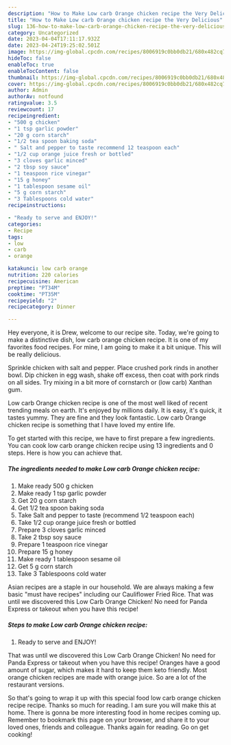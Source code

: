 ```yaml
---
description: "How to Make Low carb Orange chicken recipe the Very Delicious"
title: "How to Make Low carb Orange chicken recipe the Very Delicious"
slug: 136-how-to-make-low-carb-orange-chicken-recipe-the-very-delicious
category: Uncategorized
date: 2023-04-04T17:11:17.932Z
date: 2023-04-24T19:25:02.501Z
image: https://img-global.cpcdn.com/recipes/8006919c0bb0db21/680x482cq70/low-carb-orange-chicken-recipe-recipe-main-photo.jpg
hideToc: false
enableToc: true
enableTocContent: false
thumbnail: https://img-global.cpcdn.com/recipes/8006919c0bb0db21/680x482cq70/low-carb-orange-chicken-recipe-recipe-main-photo.jpg
cover: https://img-global.cpcdn.com/recipes/8006919c0bb0db21/680x482cq70/low-carb-orange-chicken-recipe-recipe-main-photo.jpg
author: Admin
authorAv: notfound
ratingvalue: 3.5
reviewcount: 17
recipeingredient:
- "500 g chicken"
- "1 tsp garlic powder"
- "20 g corn starch"
- "1/2 tea spoon baking soda"
- " Salt and pepper to taste recommend 12 teaspoon each"
- "1/2 cup orange juice fresh or bottled"
- "3 cloves garlic minced"
- "2 tbsp soy sauce"
- "1 teaspoon rice vinegar"
- "15 g honey"
- "1 tablespoon sesame oil"
- "5 g corn starch"
- "3 Tablespoons cold water"
recipeinstructions:

- "Ready to serve and ENJOY!"
categories:
- Recipe
tags:
- low
- carb
- orange

katakunci: low carb orange 
nutrition: 220 calories
recipecuisine: American
preptime: "PT34M"
cooktime: "PT35M"
recipeyield: "2"
recipecategory: Dinner

---
```



Hey everyone, it is Drew, welcome to our recipe site. Today, we're going to make a distinctive dish, low carb orange chicken recipe. It is one of my favorites food recipes. For mine, I am going to make it a bit unique. This will be really delicious.

Sprinkle chicken with salt and pepper. Place crushed pork rinds in another bowl. Dip chicken in egg wash, shake off excess, then coat with pork rinds on all sides. Try mixing in a bit more of cornstarch or (low carb) Xanthan gum.

Low carb Orange chicken recipe is one of the most well liked of recent trending meals on earth. It's enjoyed by millions daily. It is easy, it's quick, it tastes yummy. They are fine and they look fantastic. Low carb Orange chicken recipe is something that I have loved my entire life.


To get started with this recipe, we have to first prepare a few ingredients. You can cook low carb orange chicken recipe using 13 ingredients and 0 steps. Here is how you can achieve that.

<!--inarticleads1-->

##### The ingredients needed to make Low carb Orange chicken recipe:

1. Make ready 500 g chicken
1. Make ready 1 tsp garlic powder
1. Get 20 g corn starch
1. Get 1/2 tea spoon baking soda
1. Take  Salt and pepper to taste (recommend 1/2 teaspoon each)
1. Take 1/2 cup orange juice fresh or bottled
1. Prepare 3 cloves garlic minced
1. Take 2 tbsp soy sauce
1. Prepare 1 teaspoon rice vinegar
1. Prepare 15 g honey
1. Make ready 1 tablespoon sesame oil
1. Get 5 g corn starch
1. Take 3 Tablespoons cold water


Asian recipes are a staple in our household. We are always making a few basic &#34;must have recipes&#34; including our Cauliflower Fried Rice. That was until we discovered this Low Carb Orange Chicken! No need for Panda Express or takeout when you have this recipe! 

<!--inarticleads2-->

##### Steps to make Low carb Orange chicken recipe:


1. Ready to serve and ENJOY!

That was until we discovered this Low Carb Orange Chicken! No need for Panda Express or takeout when you have this recipe! Oranges have a good amount of sugar, which makes it hard to keep them keto friendly. Most orange chicken recipes are made with orange juice. So are a lot of the restaurant versions. 

So that's going to wrap it up with this special food low carb orange chicken recipe recipe. Thanks so much for reading. I am sure you will make this at home. There is gonna be more interesting food in home recipes coming up. Remember to bookmark this page on your browser, and share it to your loved ones, friends and colleague. Thanks again for reading. Go on get cooking!

